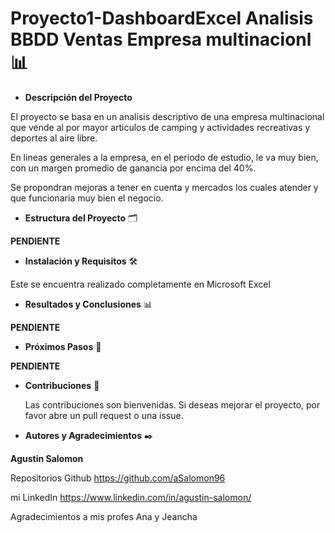 # Proyecto1-DashboardExcel Analisis BBDD Ventas Empresa multinacionl 📊 

- **Descripción del Proyecto**

El proyecto se basa en un analisis descriptivo de una empresa multinacional que vende al por mayor articulos de camping y actividades recreativas y deportes al aire libre.

En lineas generales a la empresa, en el periodo de estudio, le va muy bien, con un margen promedio de ganancia por encima del 40%. 

Se propondran mejoras a tener en cuenta y mercados los cuales atender y que funcionaria muy bien el negocio.

- **Estructura del Proyecto** 🗂️

**PENDIENTE**

- **Instalación y Requisitos** 🛠️

Este se encuentra realizado completamente en Microsoft Excel

- **Resultados y Conclusiones** 📊

**PENDIENTE**

- **Próximos Pasos** 🔄 

**PENDIENTE**

- **Contribuciones** 🤝 

    Las contribuciones son bienvenidas. Si deseas mejorar el proyecto, por favor abre un pull request o una issue.

- **Autores y Agradecimientos** ✒️ 

**Agustin Salomon**

Repositorios Github
https://github.com/aSalomon96

mi LinkedIn https://www.linkedin.com/in/agustin-salomon/

Agradecimientos a mis profes Ana y Jeancha